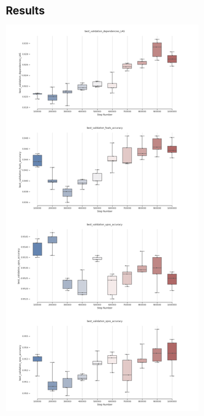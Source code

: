 
# Results
<img src="/assets/images/ELECTRA_steps_best_validation_dependencies_LAS.png" style="display: block; margin: 0 auto" />

<img src="/assets/images/ELECTRA_steps_best_validation_feats_accuracy.png" style="display: block; margin: 0 auto" />

<img src="/assets/images/ELECTRA_steps_best_validation_upos_accuracy.png" style="display: block; margin: 0 auto" />

<img src="/assets/images/ELECTRA_steps_best_validation_xpos_accuracy.png" style="display: block; margin: 0 auto" />
